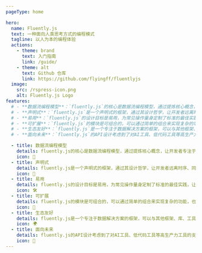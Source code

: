 ```yaml
---
pageType: home

hero:
  name: Fluently.js
  text: 一种面向人类思考方式的编程模式
  tagline: 以人为本的编程体验
  actions:
    - theme: brand
      text: 入门指南
      link: /guide/
    - theme: alt
      text: Github 仓库
      link: https://github.com/flyingff/fluentlyjs
  image:
    src: /rspress-icon.png
    alt: Fluently.js Logo
features:
  # - **数据流编程模型**：`fluently.js`的核心是数据流编程模型，通过提炼核心概念，让开发者专注于逻辑表达，无需关注数据流的细节
  # - **声明式**：`fluently.js`是一个声明式的框架，通过其设计哲学，让开发者远离时序、同步、异步等复杂的问题
  # - **易用**：`fluently.js`的设计目标是易用，为常见操作量身定制了标准的最佳实践，让开发者迅速“共脑”
  # - **可扩展**：`fluently.js`的模块是可组合的，可以通过简单的组合来实现复杂的功能，也能安装（第三方）插件来扩展功能
  # - **生态友好**：`fluently.js`是一个专注于数据解决方案的框架，可以与其他框架、库、工具协同工作，例如`React`、`Vue`等视图框架
  # - **面向未来**：`fluently.js`的API设计考虑到了对AI工具、低代码工具等高生产力工具的支持，可以帮助开发者更好地应对未来的挑战

  - title: 数据流编程模型
    details: fluently.js的核心是数据流编程模型，通过提炼核心概念，让开发者专注于逻辑表达，无需关注数据流的细节。
    icon: 🌊
  - title: 声明式
    details: fluently.js是一个声明式的框架，通过其设计哲学，让开发者远离时序、同步、异步等复杂的问题。
    icon: 📜
  - title: 易用
    details: fluently.js的设计目标是易用，为常见操作量身定制了标准的最佳实践，让开发者迅速“共脑”。
    icon: 🛠
  - title: 可扩展
    details: fluently.js的模块是可组合的，可以通过简单的组合来实现复杂的功能，也能安装（第三方）插件来扩展功能。
    icon: 🧩
  - title: 生态友好
    details: fluently.js是一个专注于数据解决方案的框架，可以与其他框架、库、工具协同工作，例如React、Vue等视图框架。
    icon: 🌍
  - title: 面向未来
    details: fluently.js的API设计考虑到了对AI工具、低代码工具等高生产力工具的支持，可以帮助开发者更好地应对未来的挑战。
    icon: 🚀
---
```

